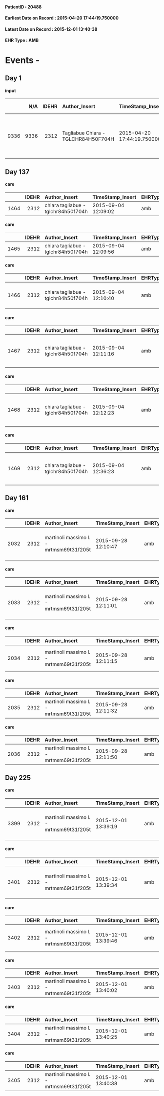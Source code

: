 
#### PatientID : 20488
#### Earliest Date on Record : 2015-04-20 17:44:19.750000
#### Latest Date on Record : 2015-12-01 13:40:38
#### EHR Type : AMB

# Events - 

## Day 1

#### input
|      |    N/A |   IDEHR | Author_Insert                       | TimeStamp_Insert           | EHRType   |   PatientID |   IDDigitalSignDocument | persone_vicine   |   Unnamed: 0_x.1 |   IDANAMNESI_SOCIALE | Patient   | FamigliaAltro   | Paziente_T   | FamigliaAltro_T   |   Non_Rilevabile_x.1 | Note_Non_Rilevabile_x.1   | opt_Problemi   | chk_contr_sintomi   | chk_competenza                                 | opt_paziente_a   | opt_famiglia_a   | opt_adeguatezza   | opt_paziente_solo   | ds_note_con                                                            | opt_presente_assente   | Presenza_minori   | Caregiver_principale   | opt_capacita     | ds_familiari_coinv                                                                                            | opt_necessario   | opt_presente   | opt_risorse_ec   | opt_paziente_psi   | opt_Ins_vol   | opt_inv_civile   |   invalidita_perc | Needs     | Domestic partnership   | Fragility   | opt_disponibilita_f   | opt_indennita_acc   | opt_legge   | opt_famiglia_psi   | opt_disponibilit_paz   |
|-----:|-------:|--------:|:------------------------------------|:---------------------------|:----------|------------:|------------------------:|:-----------------|-----------------:|---------------------:|:----------|:----------------|:-------------|:------------------|---------------------:|:--------------------------|:---------------|:--------------------|:-----------------------------------------------|:-----------------|:-----------------|:------------------|:--------------------|:-----------------------------------------------------------------------|:-----------------------|:------------------|:-----------------------|:-----------------|:--------------------------------------------------------------------------------------------------------------|:-----------------|:---------------|:-----------------|:-------------------|:--------------|:-----------------|------------------:|:----------|:-----------------------|:------------|:----------------------|:--------------------|:------------|:-------------------|:-----------------------|
| 9336 |   9336 |    2312 | Tagliabue Chiara - TGLCHR84H50F704H | 2015-04-20 17:44:19.750000 | AMB       |       20488 |                   55940 | N/A              |              954 |                  601 | Si#1      | Si#1            | No#0         | Si#1              |                    0 | NR                        | Si#1           | controllo sintomi#0 | competenza/capacit√† assistenziale caregiver#0 | Indefinite#2     | Congruenti#1     | Si#1              | No#0                | Vive con la moglie e il figlio Ivano di 46 aa che lavora a tempo pieno | Presente#1             | No#0              | wife                   | Incrementabile#1 | La figlia Raffaella, coniugata, vive in Calabria ma abbastanza disponibile a spostarsi in caso di necessit√†. | Si#1             | No#0           | Adeguate#1       | No#0               | No#0          | Si#1             |               100 | Clinici#0 | Coniuge/Convivente#0   | fisica#1    | Si#1                  | No#0                | Si#1        | No#0               | No#0                   |


## Day 137

#### care
|      |   IDEHR | Author_Insert                       | TimeStamp_Insert    | EHRType   |   PatientID |   IDGESTIONE_AUSILI |   ds_ncons |   ds_nbolla | dt_consegna         |   opt_annulla_consegna | dt_Ric_consegna     | dt_ric_cons_forn    | opt_ausilio            |
|-----:|--------:|:------------------------------------|:--------------------|:----------|------------:|--------------------:|-----------:|------------:|:--------------------|-----------------------:|:--------------------|:--------------------|:-----------------------|
| 1464 |    2312 | chiara tagliabue - tglchr84h50f704h | 2015-09-04 12:09:02 | amb       |       20488 |                1308 |      25120 |         399 | 2015-04-28 00:00:00 |                      0 | 2015-04-27 00:00:00 | 2015-04-27 00:00:00 | comfortable chair # 18 |

#### care
|      |   IDEHR | Author_Insert                       | TimeStamp_Insert    | EHRType   |   PatientID |   IDGESTIONE_AUSILI |   ds_ncons |   ds_nbolla | dt_consegna         |   opt_annulla_consegna | dt_Ric_consegna     | dt_ric_cons_forn    | opt_ausilio           |
|-----:|--------:|:------------------------------------|:--------------------|:----------|------------:|--------------------:|-----------:|------------:|:--------------------|-----------------------:|:--------------------|:--------------------|:----------------------|
| 1465 |    2312 | chiara tagliabue - tglchr84h50f704h | 2015-09-04 12:09:56 | amb       |       20488 |                1309 |      25120 |         403 | 2015-04-29 00:00:00 |                      0 | 2015-04-27 00:00:00 | 2015-04-27 00:00:00 | swivel seat bath # 22 |

#### care
|      |   IDEHR | Author_Insert                       | TimeStamp_Insert    | EHRType   |   PatientID |   IDGESTIONE_AUSILI |   ds_ncons |   ds_nbolla | dt_consegna         |   opt_annulla_consegna | dt_Ric_consegna     | dt_ric_cons_forn    | opt_ausilio                    |
|-----:|--------:|:------------------------------------|:--------------------|:----------|------------:|--------------------:|-----------:|------------:|:--------------------|-----------------------:|:--------------------|:--------------------|:-------------------------------|
| 1466 |    2312 | chiara tagliabue - tglchr84h50f704h | 2015-09-04 12:10:40 | amb       |       20488 |                1310 |      25168 |         414 | 2015-05-05 00:00:00 |                      0 | 2015-05-04 00:00:00 | 2015-05-04 00:00:00 | decubitus cushion silicone # 9 |

#### care
|      |   IDEHR | Author_Insert                       | TimeStamp_Insert    | EHRType   |   PatientID |   IDGESTIONE_AUSILI |   ds_ncons | dt_consegna         |   opt_annulla_consegna | dt_Ric_consegna     | dt_ric_cons_forn    | opt_ausilio                             |
|-----:|--------:|:------------------------------------|:--------------------|:----------|------------:|--------------------:|-----------:|:--------------------|-----------------------:|:--------------------|:--------------------|:----------------------------------------|
| 1467 |    2312 | chiara tagliabue - tglchr84h50f704h | 2015-09-04 12:11:16 | amb       |       20488 |                1311 |      25194 | 2015-05-11 00:00:00 |                      0 | 2015-05-08 00:00:00 | 2015-05-08 00:00:00 | antid air mattress with compressor # 16 |

#### care
|      |   IDEHR | Author_Insert                       | TimeStamp_Insert    | EHRType   |   PatientID |   IDGESTIONE_AUSILI |   ds_ncons |   ds_nbolla | dt_consegna         |   opt_annulla_consegna | dt_Ric_consegna     | dt_ric_cons_forn    | opt_ausilio                                     |
|-----:|--------:|:------------------------------------|:--------------------|:----------|------------:|--------------------:|-----------:|------------:|:--------------------|-----------------------:|:--------------------|:--------------------|:------------------------------------------------|
| 1468 |    2312 | chiara tagliabue - tglchr84h50f704h | 2015-09-04 12:12:23 | amb       |       20488 |                1312 |      25211 |         445 | 2015-05-14 00:00:00 |                      0 | 2015-05-12 00:00:00 | 2015-05-13 00:00:00 | electronic articulated bed with side rails # 14 |

#### care
|      |   IDEHR | Author_Insert                       | TimeStamp_Insert    | EHRType   |   PatientID |   IDGESTIONE_AUSILI |   ds_ncons |   ds_nbolla | dt_consegna         |   opt_annulla_consegna | dt_Ric_consegna     | dt_ric_cons_forn    | opt_ausilio                             |
|-----:|--------:|:------------------------------------|:--------------------|:----------|------------:|--------------------:|-----------:|------------:|:--------------------|-----------------------:|:--------------------|:--------------------|:----------------------------------------|
| 1469 |    2312 | chiara tagliabue - tglchr84h50f704h | 2015-09-04 12:36:23 | amb       |       20488 |                1313 |      25194 |         433 | 2015-05-11 00:00:00 |                      0 | 2015-05-08 00:00:00 | 2015-05-08 00:00:00 | antid air mattress with compressor # 16 |


## Day 161

#### care
|      |   IDEHR | Author_Insert                           | TimeStamp_Insert    | EHRType   |   PatientID |   IDGESTIONE_AUSILI |   ds_ncons |   ds_nbolla | dt_consegna         |   ds_nritiro |   opt_annulla_consegna | dt_Ric_consegna     | dt_ric_cons_forn    | dt_ric_ritiro       | dt_ric_ritiro_forn   | opt_ausilio                                     |
|-----:|--------:|:----------------------------------------|:--------------------|:----------|------------:|--------------------:|-----------:|------------:|:--------------------|-------------:|-----------------------:|:--------------------|:--------------------|:--------------------|:---------------------|:------------------------------------------------|
| 2032 |    2312 | martinoli massimo l. - mrtmsm69t31f205t | 2015-09-28 12:10:47 | amb       |       20488 |                1876 |      25211 |         445 | 2015-05-14 00:00:00 |        26198 |                      0 | 2015-05-12 00:00:00 | 2015-05-13 00:00:00 | 2015-09-28 00:00:00 | 2015-09-28 00:00:00  | electronic articulated bed with side rails # 14 |

#### care
|      |   IDEHR | Author_Insert                           | TimeStamp_Insert    | EHRType   |   PatientID |   IDGESTIONE_AUSILI |   ds_ncons |   ds_nbolla | dt_consegna         |   ds_nritiro |   opt_annulla_consegna | dt_Ric_consegna     | dt_ric_cons_forn    | dt_ric_ritiro       | dt_ric_ritiro_forn   | opt_ausilio                             |
|-----:|--------:|:----------------------------------------|:--------------------|:----------|------------:|--------------------:|-----------:|------------:|:--------------------|-------------:|-----------------------:|:--------------------|:--------------------|:--------------------|:---------------------|:----------------------------------------|
| 2033 |    2312 | martinoli massimo l. - mrtmsm69t31f205t | 2015-09-28 12:11:01 | amb       |       20488 |                1877 |      25194 |         433 | 2015-05-11 00:00:00 |        26198 |                      0 | 2015-05-08 00:00:00 | 2015-05-08 00:00:00 | 2015-09-28 00:00:00 | 2015-09-28 00:00:00  | antid air mattress with compressor # 16 |

#### care
|      |   IDEHR | Author_Insert                           | TimeStamp_Insert    | EHRType   |   PatientID |   IDGESTIONE_AUSILI |   ds_ncons |   ds_nbolla | dt_consegna         |   ds_nritiro |   opt_annulla_consegna | dt_Ric_consegna     | dt_ric_cons_forn    | dt_ric_ritiro       | dt_ric_ritiro_forn   | opt_ausilio                    |
|-----:|--------:|:----------------------------------------|:--------------------|:----------|------------:|--------------------:|-----------:|------------:|:--------------------|-------------:|-----------------------:|:--------------------|:--------------------|:--------------------|:---------------------|:-------------------------------|
| 2034 |    2312 | martinoli massimo l. - mrtmsm69t31f205t | 2015-09-28 12:11:15 | amb       |       20488 |                1878 |      25168 |         414 | 2015-05-05 00:00:00 |        26198 |                      0 | 2015-05-04 00:00:00 | 2015-05-04 00:00:00 | 2015-09-28 00:00:00 | 2015-09-28 00:00:00  | decubitus cushion silicone # 9 |

#### care
|      |   IDEHR | Author_Insert                           | TimeStamp_Insert    | EHRType   |   PatientID |   IDGESTIONE_AUSILI |   ds_ncons |   ds_nbolla | dt_consegna         |   ds_nritiro |   opt_annulla_consegna | dt_Ric_consegna     | dt_ric_cons_forn    | dt_ric_ritiro       | dt_ric_ritiro_forn   | opt_ausilio           |
|-----:|--------:|:----------------------------------------|:--------------------|:----------|------------:|--------------------:|-----------:|------------:|:--------------------|-------------:|-----------------------:|:--------------------|:--------------------|:--------------------|:---------------------|:----------------------|
| 2035 |    2312 | martinoli massimo l. - mrtmsm69t31f205t | 2015-09-28 12:11:32 | amb       |       20488 |                1879 |      25120 |         403 | 2015-04-29 00:00:00 |        26198 |                      0 | 2015-04-27 00:00:00 | 2015-04-27 00:00:00 | 2015-09-28 00:00:00 | 2015-09-28 00:00:00  | swivel seat bath # 22 |

#### care
|      |   IDEHR | Author_Insert                           | TimeStamp_Insert    | EHRType   |   PatientID |   IDGESTIONE_AUSILI |   ds_ncons |   ds_nbolla | dt_consegna         |   ds_nritiro |   opt_annulla_consegna | dt_Ric_consegna     | dt_ric_cons_forn    | dt_ric_ritiro       | dt_ric_ritiro_forn   | opt_ausilio            |
|-----:|--------:|:----------------------------------------|:--------------------|:----------|------------:|--------------------:|-----------:|------------:|:--------------------|-------------:|-----------------------:|:--------------------|:--------------------|:--------------------|:---------------------|:-----------------------|
| 2036 |    2312 | martinoli massimo l. - mrtmsm69t31f205t | 2015-09-28 12:11:50 | amb       |       20488 |                1880 |      25120 |         399 | 2015-04-28 00:00:00 |        26198 |                      0 | 2015-04-27 00:00:00 | 2015-04-27 00:00:00 | 2015-09-28 00:00:00 | 2015-09-28 00:00:00  | comfortable chair # 18 |


## Day 225

#### care
|      |   IDEHR | Author_Insert                           | TimeStamp_Insert    | EHRType   |   PatientID |   IDGESTIONE_AUSILI |   ds_ncons |   ds_nbolla | dt_consegna         |   ds_nritiro | dt_ritiro           |   opt_annulla_consegna | dt_Ric_consegna     | dt_ric_cons_forn    | dt_ric_ritiro       | dt_ric_ritiro_forn   | opt_ausilio                             |
|-----:|--------:|:----------------------------------------|:--------------------|:----------|------------:|--------------------:|-----------:|------------:|:--------------------|-------------:|:--------------------|-----------------------:|:--------------------|:--------------------|:--------------------|:---------------------|:----------------------------------------|
| 3399 |    2312 | martinoli massimo l. - mrtmsm69t31f205t | 2015-12-01 13:39:19 | amb       |       20488 |                3257 |      25194 |         433 | 2015-05-11 00:00:00 |        26198 | 2015-10-05 00:00:00 |                      0 | 2015-05-08 00:00:00 | 2015-05-08 00:00:00 | 2015-09-28 00:00:00 | 2015-09-28 00:00:00  | antid air mattress with compressor # 16 |

#### care
|      |   IDEHR | Author_Insert                           | TimeStamp_Insert    | EHRType   |   PatientID |   IDGESTIONE_AUSILI |   ds_ncons |   ds_nbolla | dt_consegna         |   ds_nritiro | dt_ritiro           |   opt_annulla_consegna | dt_Ric_consegna     | dt_ric_cons_forn    | dt_ric_ritiro       | dt_ric_ritiro_forn   | opt_ausilio                                     |
|-----:|--------:|:----------------------------------------|:--------------------|:----------|------------:|--------------------:|-----------:|------------:|:--------------------|-------------:|:--------------------|-----------------------:|:--------------------|:--------------------|:--------------------|:---------------------|:------------------------------------------------|
| 3401 |    2312 | martinoli massimo l. - mrtmsm69t31f205t | 2015-12-01 13:39:34 | amb       |       20488 |                3259 |      25211 |         445 | 2015-05-14 00:00:00 |        26198 | 2015-10-05 00:00:00 |                      0 | 2015-05-12 00:00:00 | 2015-05-13 00:00:00 | 2015-09-28 00:00:00 | 2015-09-28 00:00:00  | electronic articulated bed with side rails # 14 |

#### care
|      |   IDEHR | Author_Insert                           | TimeStamp_Insert    | EHRType   |   PatientID |   IDGESTIONE_AUSILI |   ds_ncons |   ds_nbolla | dt_consegna         |   ds_nritiro | dt_ritiro           |   opt_annulla_consegna | dt_Ric_consegna     | dt_ric_cons_forn    | dt_ric_ritiro       | dt_ric_ritiro_forn   | opt_ausilio                    |
|-----:|--------:|:----------------------------------------|:--------------------|:----------|------------:|--------------------:|-----------:|------------:|:--------------------|-------------:|:--------------------|-----------------------:|:--------------------|:--------------------|:--------------------|:---------------------|:-------------------------------|
| 3402 |    2312 | martinoli massimo l. - mrtmsm69t31f205t | 2015-12-01 13:39:46 | amb       |       20488 |                3260 |      25168 |         414 | 2015-05-05 00:00:00 |        26198 | 2015-10-05 00:00:00 |                      0 | 2015-05-04 00:00:00 | 2015-05-04 00:00:00 | 2015-09-28 00:00:00 | 2015-09-28 00:00:00  | decubitus cushion silicone # 9 |

#### care
|      |   IDEHR | Author_Insert                           | TimeStamp_Insert    | EHRType   |   PatientID |   IDGESTIONE_AUSILI |   ds_ncons |   ds_nbolla | dt_consegna         |   ds_nritiro | dt_ritiro           |   opt_annulla_consegna | dt_Ric_consegna     | dt_ric_cons_forn    | dt_ric_ritiro       | dt_ric_ritiro_forn   | opt_ausilio           |
|-----:|--------:|:----------------------------------------|:--------------------|:----------|------------:|--------------------:|-----------:|------------:|:--------------------|-------------:|:--------------------|-----------------------:|:--------------------|:--------------------|:--------------------|:---------------------|:----------------------|
| 3403 |    2312 | martinoli massimo l. - mrtmsm69t31f205t | 2015-12-01 13:40:02 | amb       |       20488 |                3261 |      25120 |         403 | 2015-04-29 00:00:00 |        26198 | 2015-10-05 00:00:00 |                      0 | 2015-04-27 00:00:00 | 2015-04-27 00:00:00 | 2015-09-28 00:00:00 | 2015-09-28 00:00:00  | swivel seat bath # 22 |

#### care
|      |   IDEHR | Author_Insert                           | TimeStamp_Insert    | EHRType   |   PatientID |   IDGESTIONE_AUSILI |   ds_ncons |   ds_nbolla | dt_consegna         |   ds_nritiro |   opt_annulla_consegna | dt_Ric_consegna     | dt_ric_cons_forn    | dt_ric_ritiro       | dt_ric_ritiro_forn   | opt_ausilio            |
|-----:|--------:|:----------------------------------------|:--------------------|:----------|------------:|--------------------:|-----------:|------------:|:--------------------|-------------:|-----------------------:|:--------------------|:--------------------|:--------------------|:---------------------|:-----------------------|
| 3404 |    2312 | martinoli massimo l. - mrtmsm69t31f205t | 2015-12-01 13:40:25 | amb       |       20488 |                3262 |      25120 |         399 | 2015-04-28 00:00:00 |        26198 |                      0 | 2015-04-27 00:00:00 | 2015-04-27 00:00:00 | 2015-09-28 00:00:00 | 2015-09-28 00:00:00  | comfortable chair # 21 |

#### care
|      |   IDEHR | Author_Insert                           | TimeStamp_Insert    | EHRType   |   PatientID |   IDGESTIONE_AUSILI |   ds_ncons |   ds_nbolla | dt_consegna         |   ds_nritiro | dt_ritiro           |   opt_annulla_consegna | dt_Ric_consegna     | dt_ric_cons_forn    | dt_ric_ritiro       | dt_ric_ritiro_forn   | opt_ausilio            |
|-----:|--------:|:----------------------------------------|:--------------------|:----------|------------:|--------------------:|-----------:|------------:|:--------------------|-------------:|:--------------------|-----------------------:|:--------------------|:--------------------|:--------------------|:---------------------|:-----------------------|
| 3405 |    2312 | martinoli massimo l. - mrtmsm69t31f205t | 2015-12-01 13:40:38 | amb       |       20488 |                3263 |      25120 |         399 | 2015-04-28 00:00:00 |        26198 | 2015-10-05 00:00:00 |                      0 | 2015-04-27 00:00:00 | 2015-04-27 00:00:00 | 2015-09-28 00:00:00 | 2015-09-28 00:00:00  | comfortable chair # 21 |


